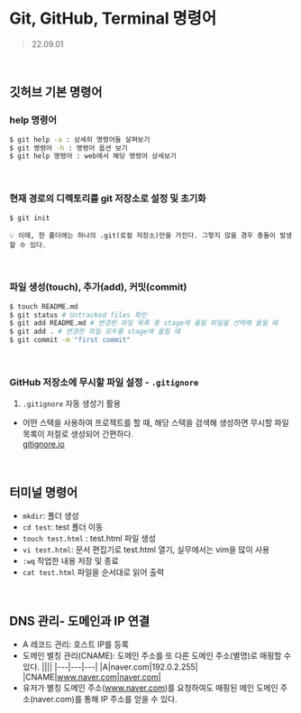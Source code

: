 # Git, GitHub, Terminal 명령어

> 22.09.01

<br>

## 깃허브 기본 명령어

### help 명령어

```bash
$ git help -a : 상세히 명령어들 살펴보기
$ git 명령어 -h : 명령어 옵션 보기
$ git help 명령어 : web에서 해당 명령어 상세보기
```

<br>

### 현재 경로의 디렉토리를 git 저장소로 설정 및 초기화

```bash
$ git init
```

```Text
💡 이때, 한 폴더에는 하나의 .git(로컬 저장소)만을 가진다. 그렇지 않을 경우 충돌이 발생할 수 있다.
```

<br>

### 파일 생성(touch), 추가(add), 커밋(commit)

```bash
$ touch README.md
$ git status # Untracked files 확인
$ git add README.md # 변경한 파일 목록 중 stage에 올릴 파일을 선택해 올릴 때
$ git add . # 변경한 파일 모두를 stage에 올릴 때
$ git commit -m "first commit"
```

<br>

### GitHub 저장소에 무시할 파일 설정 - `.gitignore`

1. `.gitignore` 자동 생성기 활용

- 어떤 스택을 사용하여 프로젝트를 할 때, 해당 스택을 검색해 생성하면 무시할 파일 목록이 저절로 생성되어 간편하다.<br>
  [gitignore.io](https://www.toptal.com/developers/gitignore)

<br>

## 터미널 명령어

- `mkdir`: 폴더 생성
- `cd test`: test 폴더 이동
- `touch test.html` : test.html 파일 생성
- `vi test.html`: 문서 편집기로 test.html 열기, 실무에서는 vim을 많이 사용
- `:wq` 작업한 내용 저장 및 종료
- `cat test.html` 파일을 순서대로 읽어 출력

<br>

## DNS 관리- 도메인과 IP 연결

- A 레코드 관리: 호스트 IP를 등록
- 도메인 별칭 관리(CNAME): 도메인 주소를 또 다른 도메인 주소(별명)로 매핑할 수 있다.
  ||||
  |---|---|---|
  |A|naver.com|192.0.2.255|
  |CNAME|www.naver.com|naver.com|
- 유저가 별칭 도메인 주소(www.naver.com)를 요청하여도 매핑된 메인 도메인 주소(naver.com)를 통해 IP 주소를 얻을 수 있다.
